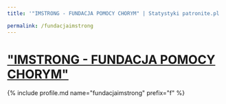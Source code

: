 ```yaml
---
title: '"IMSTRONG - FUNDACJA POMOCY CHORYM" | Statystyki patronite.pl | Patromierz'

permalink: /fundacjaimstrong
---
```


# ["IMSTRONG - FUNDACJA POMOCY CHORYM"](https://patronite.pl/fundacjaimstrong)

{% include profile.md name="fundacjaimstrong" prefix="f" %}
